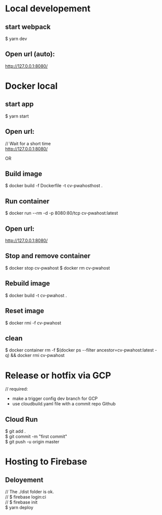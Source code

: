 # Local developement 
## start webpack 
$ yarn dev 
## Open url (auto): 
http://127.0.0.1:8080/ 

# Docker local 
## start app 
$ yarn start 
## Open url: 
// Wait for a short time  
http://127.0.0.1:8080/ 

OR 

## Build image 
$ docker build -f Dockerfile -t cv-pwahosthost . 
## Run container 
$ docker run --rm -d -p 8080:80/tcp cv-pwahost:latest 
## Open url: 
http://127.0.0.1:8080/ 
## Stop and remove container 
$ docker stop cv-pwahost 
$ docker rm cv-pwahost 
## Rebuild image 
$ docker build -t cv-pwahost . 
## Reset image 
$ docker rmi -f cv-pwahost 
## clean 
$ docker container rm -f $(docker ps --filter ancestor=cv-pwahost:latest -q) && docker rmi cv-pwahost 

# Release or hotfix via GCP 
// required: 
  - make a trigger config dev branch for GCP 
  - use cloudbuild.yaml file with a commit repo Github 
## Cloud Run 
$ git add .  
$ git commit -m "first commit"  
$ git push -u origin master  

# Hosting to Firebase 
## Deloyement 
// The ./dist folder is ok.  
// $ firebase login:ci  
// $ firebase init  
$ yarn deploy  
